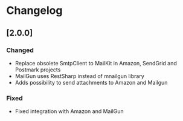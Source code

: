 ﻿# Changelog

## [2.0.0]

### Changed
- Replace obsolete SmtpClient to MailKit in Amazon, SendGrid and Postmark projects
- MailGun uses RestSharp instead of mnailgun library
- Adds possibility to send attachments to Amazon and Mailgun

### Fixed
- Fixed integration with Amazon and MailGun
